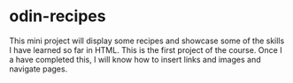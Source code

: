 # odin-recipes

This mini project will display some recipes and showcase some of the skills I have learned so far in HTML. This is the first project of the course. Once I a have completed this, I will know how to insert links and images and navigate pages.